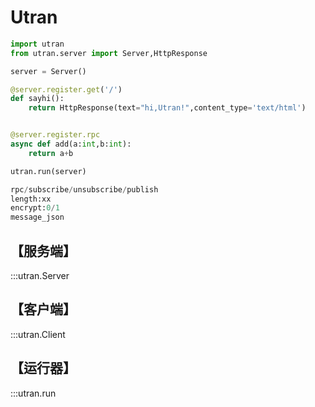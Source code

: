 # Utran


```python title='服务端示例'
import utran
from utran.server import Server,HttpResponse

server = Server()

@server.register.get('/')
def sayhi():
    return HttpResponse(text="hi,Utran!",content_type='text/html')


@server.register.rpc
async def add(a:int,b:int):
    return a+b

utran.run(server)

```



```python title='Utran协议'
rpc/subscribe/unsubscribe/publish
length:xx
encrypt:0/1
message_json

```

## 【服务端】
:::utran.Server

## 【客户端】
:::utran.Client

## 【运行器】
:::utran.run